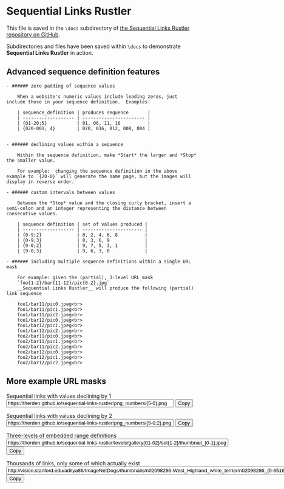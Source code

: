 # __Sequential Links Rustler__

This file is saved in the `\docs` subdirectory of [the Sequential Links Rustler repository on GitHub](https://github.com/therden/sequential-links-rustler).

Subdirectories and files have been saved within `\docs` to demonstrate __Sequential Links Rustler__ in action.

Advanced sequence definition features
-------------------------------------

    - ###### zero padding of sequence values

        When a website's numeric values include leading zeros, just include those in your sequence definition.  Examples:

        | sequence_definition | produces sequence       |
        | ------------------- | ----------------------- |
        | {01-20;5}           | 01, 06, 11, 16          |
        | {020-001; 4}        | 020, 016, 012, 008, 004 |


    - ###### declining values within a sequence

        Within the sequence definition, make *Start* the larger and *Stop* the smaller value.

        For example:  changing the sequence definition in the above example to `{20-0}` will generate the same page, but the images will display in reverse order.

    - ###### custom intervals between values

        Between the *Stop* value and the closing curly bracket, insert a semi-colon and an integer representing the distance between consecutive values.

        | sequence definition | set of values produced |
        | ------------------- | ---------------------- |
        | {0-9;2}             | 0, 2, 4, 6, 8          |
        | {0-9;3}             | 0, 3, 6, 9             |
        | {9-0;2}             | 9, 7, 5, 3, 1          |
        | {9-0;3}             | 9, 6, 3, 0             |

    - ###### including multiple sequence definitions within a single URL mask

        For example: given the (partial), 3-level URL_mask
        `foo{1-2}/bar{11-12}/pic{0-2}.jpg`
        __Sequential Links Rustler__ will produce the following (partial) link sequence

        foo1/bar11/pic0.jpeg<br>
        foo1/bar11/pic1.jpeg<br>
        foo1/bar11/pic2.jpeg<br>
        foo1/bar12/pic0.jpeg<br>
        foo1/bar12/pic1.jpeg<br>
        foo1/bar12/pic2.jpeg<br>
        foo2/bar11/pic0.jpeg<br>
        foo2/bar11/pic1.jpeg<br>
        foo2/bar11/pic2.jpeg<br>
        foo2/bar12/pic0.jpeg<br>
        foo2/bar12/pic1.jpeg<br>
        foo2/bar12/pic2.jpeg<br>

More example URL masks
----------------------
Sequential links with values declining by 1<br>
<input type="text" size="52ch" value="https://therden.github.io/sequential-links-rustler/png_numbers/{5-0}.png" id="Ex1">
<button onclick="copyEx1()">Copy</button>
<script>
function copyEx1() {
  var copyText = document.getElementById("Ex1");
  copyText.select();
  document.execCommand("copy");
}
</script>

Sequential links with values declining by 2<br>
<input type="text" size="52ch" value="https://therden.github.io/sequential-links-rustler/png_numbers/{5-0;2}.png" id="Ex2">
<button onclick="copyEx2()">Copy</button>
<script>
function copyEx2() {
  var copyText = document.getElementById("Ex2");
  copyText.select();
  document.execCommand("copy");
}
</script>

Three-levels of embedded range definitions<br>
<input type="text" size="70ch" value="https://therden.github.io/sequential-links-rustler/levels/gallery{01-02}/set{1-2}/thumbnail_{0-1}.jpeg" id="Ex3">
<button onclick="copyEx3()">Copy</button>
<script>
function copyEx3() {
  var copyText = document.getElementById("Ex3");
  copyText.select();
  document.execCommand("copy");
}
</script>


Thousands of links, only some of which actually exist<br>
<input type="text" size="95ch" value="http://vision.stanford.edu/aditya86/ImageNetDogs/thumbnails/n02098286-West_Highland_white_terrier/n02098286_{0-6516;1}.jpg" id="Ex4">
<button onclick="copyEx4()">Copy</button>
<script>
function copyEx4() {
  var copyText = document.getElementById("Ex4");
  copyText.select();
  document.execCommand("copy");
}
</script>


<!--- `https://therden.github.io/sequential-links-rustler/png_numbers/{100-120;4}.html`--->
<!--- `https://evolution.voxeo.com/library/audio/prompts/numbers/{0-10;1}.wav`-->

